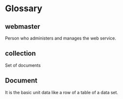 # Glossary

## webmaster

Person who administers and manages the web service.

## collection

Set of documents

## Document

It is the basic unit data like a row of a table of a data set.
